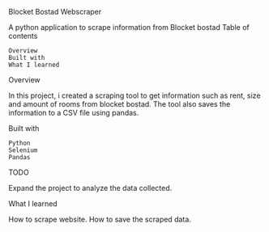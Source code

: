 Blocket Bostad Webscraper

A python application to scrape information from Blocket bostad
Table of contents

    Overview
    Built with    
    What I learned

Overview

In this project, i created a scraping tool to get information such as rent, size and amount of rooms from blocket bostad. The tool also saves the information to a CSV file using pandas. 

    
Built with

    Python
    Selenium
    Pandas

TODO

Expand the project to analyze the data collected.

What I learned

How to scrape website.
How to save the scraped data. 
